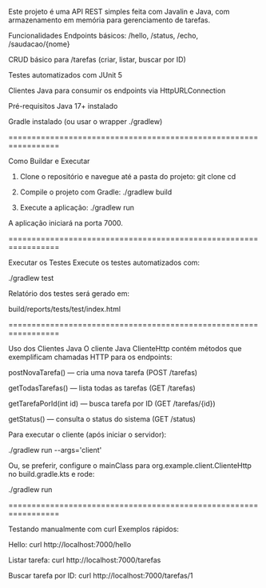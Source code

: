 Este projeto é uma API REST simples feita com Javalin e Java, 
com armazenamento em memória para gerenciamento de tarefas.

Funcionalidades
Endpoints básicos: /hello, /status, /echo, /saudacao/{nome}

CRUD básico para /tarefas (criar, listar, buscar por ID)

Testes automatizados com JUnit 5

Clientes Java para consumir os endpoints via HttpURLConnection

Pré-requisitos
Java 17+ instalado

Gradle instalado (ou usar o wrapper ./gradlew)

=================================================================

Como Buildar e Executar
1. Clone o repositório e navegue até a pasta do projeto:
   git clone <repo-url>
   cd <repo-folder>

2. Compile o projeto com Gradle:
   ./gradlew build

3. Execute a aplicação:
   ./gradlew run

A aplicação iniciará na porta 7000.

=================================================================

Executar os Testes
Execute os testes automatizados com:

./gradlew test

Relatório dos testes será gerado em:

build/reports/tests/test/index.html

=================================================================

Uso dos Clientes Java
O cliente Java ClienteHttp contém métodos que exemplificam chamadas HTTP para os endpoints:

postNovaTarefa() — cria uma nova tarefa (POST /tarefas)

getTodasTarefas() — lista todas as tarefas (GET /tarefas)

getTarefaPorId(int id) — busca tarefa por ID (GET /tarefas/{id})

getStatus() — consulta o status do sistema (GET /status)

Para executar o cliente (após iniciar o servidor):

./gradlew run --args='client'

Ou, se preferir, configure o mainClass para org.example.client.ClienteHttp no build.gradle.kts e rode:

./gradlew run

=================================================================

Testando manualmente com curl
Exemplos rápidos:

Hello: curl http://localhost:7000/hello

Listar tarefa: curl http://localhost:7000/tarefas

Buscar tarefa por ID: curl http://localhost:7000/tarefas/1

